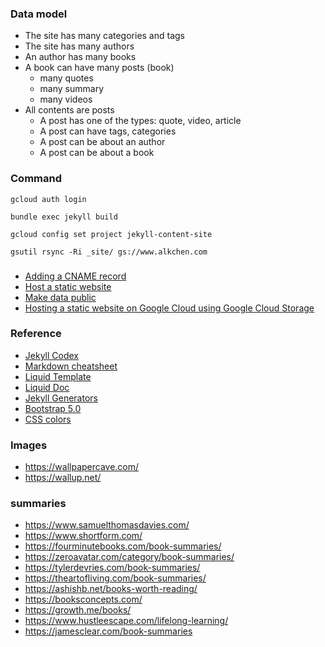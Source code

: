 ### Data model
  - The site has many categories and tags
  - The site has many authors
  - An author has many books
  - A book can have many posts (book)
    - many quotes
    - many summary
    - many videos
  - All contents are posts
    - A post has one of the types: quote, video, article
    - A post can have tags, categories
    - A post can be about an author
    - A post can be about a book

### Command

`gcloud auth login`

`bundle exec jekyll build`

`gcloud config set project jekyll-content-site`

`gsutil rsync -Ri _site/ gs://www.alkchen.com`

###
  - [Adding a CNAME record](https://cloud.google.com/identity/docs/add-cname?hl=en_US)
  - [Host a static website](https://cloud.google.com/storage/docs/hosting-static-website)
  - [Make data public](https://cloud.google.com/storage/docs/access-control/making-data-public)
  - [Hosting a static website on Google Cloud using Google Cloud Storage](https://medium.com/google-cloud/hosting-a-static-website-on-google-cloud-using-google-cloud-storage-ddebcdcc8d5b)

### Reference
  - [Jekyll Codex](https://jekyllcodex.org/)
  - [Markdown cheatsheet](https://www.markdownguide.org/cheat-sheet/)
  - [Liquid Template](https://shopify.github.io/liquid)
  - [Liquid Doc](https://shopify.dev/api/liquid)
  - [Jekyll Generators](https://jekyllrb.com/docs/plugins/generators/)
  - [Bootstrap 5.0](https://getbootstrap.com/docs/5.0/)
  - [CSS colors](https://www.w3schools.com/cssref/css_colors.asp)


### Images
  - https://wallpapercave.com/
  - https://wallup.net/

### summaries 
  - https://www.samuelthomasdavies.com/
  - https://www.shortform.com/
  - https://fourminutebooks.com/book-summaries/
  - https://zeroavatar.com/category/book-summaries/
  - https://tylerdevries.com/book-summaries/
  - https://theartofliving.com/book-summaries/
  - https://ashishb.net/books-worth-reading/
  - https://booksconcepts.com/
  - https://growth.me/books/
  - https://www.hustleescape.com/lifelong-learning/
  - https://jamesclear.com/book-summaries